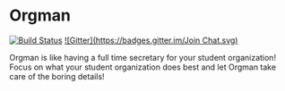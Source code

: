 Orgman
======
[![Build Status](https://travis-ci.org/valleyjo/orgman.svg?branch=master)](https://travis-ci.org/valleyjo/orgman)
[![Gitter](https://badges.gitter.im/Join Chat.svg)](https://gitter.im/cs-1530-g8/orgman?utm_source=badge&utm_medium=badge&utm_campaign=pr-badge&utm_content=badge)

Orgman is like having a full time secretary for your student organization! Focus on what your student organization does best and let Orgman take care of the boring details!
